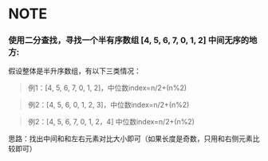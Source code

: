 # NOTE

### 使用二分查找，寻找一个半有序数组 [4, 5, 6, 7, 0, 1, 2] 中间无序的地方:

假设整体是半升序数组，有以下三类情况：
> 例1：[4, 5, 6, 7, 0, 1, 2]，中位数index=n/2+(n%2)

> 例2：[4, 5, 6, 0, 1, 2, 3]，中位数index=n/2+(n%2)

> 例2：[4, 5, 6, 7, 0, 1, 2，4] 中位数index=n/2+(n%2)

思路：找出中间和和左右元素对比大小即可（如果长度是奇数，只用和右侧元素比较即可）




